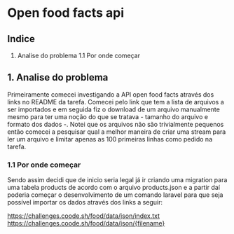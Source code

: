 # Open food facts api

## Indice

1. Analise do problema
    1.1 Por onde começar

## 1. Analise do problema

Primeiramente comecei investigando a API open food facts através dos links no README da tarefa. Comecei pelo link que tem a lista de arquivos a ser importados e em seguida fiz o download de um arquivo manualmente mesmo para ter uma noção do que se tratava - tamanho do arquivo e formato dos dados -. Notei que os arquivos não são trivialmente pequenos então comecei a pesquisar qual a melhor maneira de criar uma stream para ler um arquivo e limitar apenas as 100 primeiras linhas como pedido na tarefa.

### 1.1 Por onde começar

Sendo assim decidi que de inicio seria legal já ir criando uma migration para uma tabela products de acordo com o arquivo products.json e a partir daí poderia começar o desenvolvimento de um comando laravel para que seja possível importar os dados através dos links a seguir:

https://challenges.coode.sh/food/data/json/index.txt
https://challenges.coode.sh/food/data/json/{filename}

